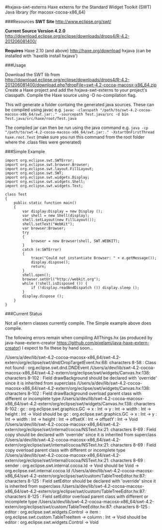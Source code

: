 #hxjava-swt-externs
Haxe externs for the Standard Widget Toolkit (SWT) Java library (for macosx-cocoa-x86_64)

###Resources
**SWT Site**
http://www.eclipse.org/swt/

**Current Source Version 4.2.0**
http://download.eclipse.org/eclipse/downloads/drops4/R-4.2-201206081400/

**Requires** 
Haxe 2.10 (and above) http://haxe.org/download
hxjava (can be installed with 'haxelib install hxjava')


###Usage

Download the SWT lib from http://download.eclipse.org/eclipse/downloads/drops4/R-4.2-201206081400/download.php?dropFile=swt-4.2-cocoa-macosx-x86_64.zip
Create a Haxe project and add the hxjava-swt-externs to your project's classpath.
Compile the Haxe source using -D no-compilation flag.

This will generate a folder containg the generated java sources.
These can be compiled using javac
e.g. 
```javac -classpath "/path/to/swt-4.2-cocoa-macosx-x86_64/swt.jar:." -sourcepath Test.java/src -d bin Test.java/src/haxe/root/Test.java```

The compiled jar can then be run using the java command
e.g.
```java -cp "/path/to/swt-4.2-cocoa-macosx-x86_64/swt.jar:." -XstartOnFirstThread haxe.root.Test```
(make sure you run this command from the root folder where the .class files were generated)


###Simple Example
```
import org.eclipse.swt.SWTError;
import org.eclipse.swt.browser.Browser;
import org.eclipse.swt.layout.FillLayout;
import org.eclipse.swt.SWT;
import org.eclipse.swt.widgets.Display;
import org.eclipse.swt.widgets.Shell;
import org.eclipse.swt.widgets.Text;

class Test
{
    public static function main()
    {
        var display:Display = new Display ();
        var shell = new Shell(display);
        shell.setLayout(new FillLayout());
        shell.setText("WebKit");
        var browser:Browser;
        try
        {
            browser = new Browser(shell, SWT.WEBKIT);
        }
        catch (e:SWTError)
        {
            trace("Could not instantiate Browser: " + e.getMessage());
            display.dispose();
            return;
        }
        shell.open();
        browser.setUrl("http://webkit.org");
        while (!shell.isDisposed ()) {
            if (!display.readAndDispatch ()) display.sleep ();
        }
        display.dispose ();
    }
}
```

###Current Status

Not all extern classes currently compile. The Simple example above does compile.


The following errors remain when compiling AllThings.hx (as produced by java-haxe-extern-creator https://github.com/pixelami/java-haxe-extern-creator)
I expect to fix these by hand soon...

/Users/a/dev/lib/swt-4.2-cocoa-macosx-x86_64/swt-4.2-extern/org/eclipse/swt/dnd/DropTargetEvent.hx:68: characters 8-58 : Class not found : org.eclipse.swt.dnd.DNDEvent
/Users/a/dev/lib/swt-4.2-cocoa-macosx-x86_64/swt-4.2-extern/org/eclipse/swt/widgets/Canvas.hx:138: characters 8-102 : Field drawBackground should be declared with 'override' since it is inherited from superclass
/Users/a/dev/lib/swt-4.2-cocoa-macosx-x86_64/swt-4.2-extern/org/eclipse/swt/widgets/Canvas.hx:138: characters 8-102 : Field drawBackground overload parent class with different or incomplete type
/Users/a/dev/lib/swt-4.2-cocoa-macosx-x86_64/swt-4.2-extern/org/eclipse/swt/widgets/Canvas.hx:138: characters 8-102 : gc : org.eclipse.swt.graphics.GC -> x : Int -> y : Int -> width : Int -> height : Int -> Void should be gc : org.eclipse.swt.graphics.GC -> x : Int -> y : Int -> width : Int -> height : Int -> offsetX : Int -> offsetY : Int -> Void
/Users/a/dev/lib/swt-4.2-cocoa-macosx-x86_64/swt-4.2-extern/org/eclipse/swt/internal/cocoa/NSText.hx:21: characters 8-69 : Field copy should be declared with 'override' since it is inherited from superclass
/Users/a/dev/lib/swt-4.2-cocoa-macosx-x86_64/swt-4.2-extern/org/eclipse/swt/internal/cocoa/NSText.hx:21: characters 8-69 : Field copy overload parent class with different or incomplete type
/Users/a/dev/lib/swt-4.2-cocoa-macosx-x86_64/swt-4.2-extern/org/eclipse/swt/internal/cocoa/NSText.hx:21: characters 8-69 : sender : org.eclipse.swt.internal.cocoa.Id -> Void should be Void -> org.eclipse.swt.internal.cocoa.Id
/Users/a/dev/lib/swt-4.2-cocoa-macosx-x86_64/swt-4.2-extern/org/eclipse/swt/custom/TableTreeEditor.hx:87: characters 8-125 : Field setEditor should be declared with 'override' since it is inherited from superclass
/Users/a/dev/lib/swt-4.2-cocoa-macosx-x86_64/swt-4.2-extern/org/eclipse/swt/custom/TableTreeEditor.hx:87: characters 8-125 : Field setEditor overload parent class with different or incomplete type
/Users/a/dev/lib/swt-4.2-cocoa-macosx-x86_64/swt-4.2-extern/org/eclipse/swt/custom/TableTreeEditor.hx:87: characters 8-125 : editor : org.eclipse.swt.widgets.Control -> item : org.eclipse.swt.custom.TableTreeItem -> column : Int -> Void should be editor : org.eclipse.swt.widgets.Control -> Void

